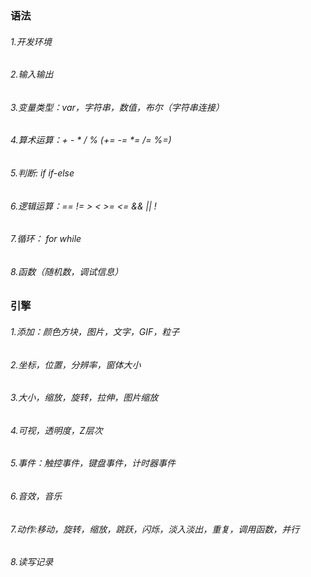 ### 语法
###### 1.开发环境
###### 2.输入输出
###### 3.变量类型：var，字符串，数值，布尔（字符串连接）
###### 4.算术运算：+ - * / % (+= -= *= /= %=)
###### 5.判断: if  if-else
###### 6.逻辑运算：==  != > < >= <= && || !
###### 7.循环： for while
###### 8.函数（随机数，调试信息）


### 引擎
###### 1.添加：颜色方块，图片，文字，GIF，粒子
###### 2.坐标，位置，分辨率，窗体大小
###### 3.大小，缩放，旋转，拉伸，图片缩放
###### 4.可视，透明度，Z层次
###### 5.事件：触控事件，键盘事件，计时器事件
###### 6.音效，音乐
###### 7.动作:移动，旋转，缩放，跳跃，闪烁，淡入淡出，重复，调用函数，并行
###### 8.读写记录
